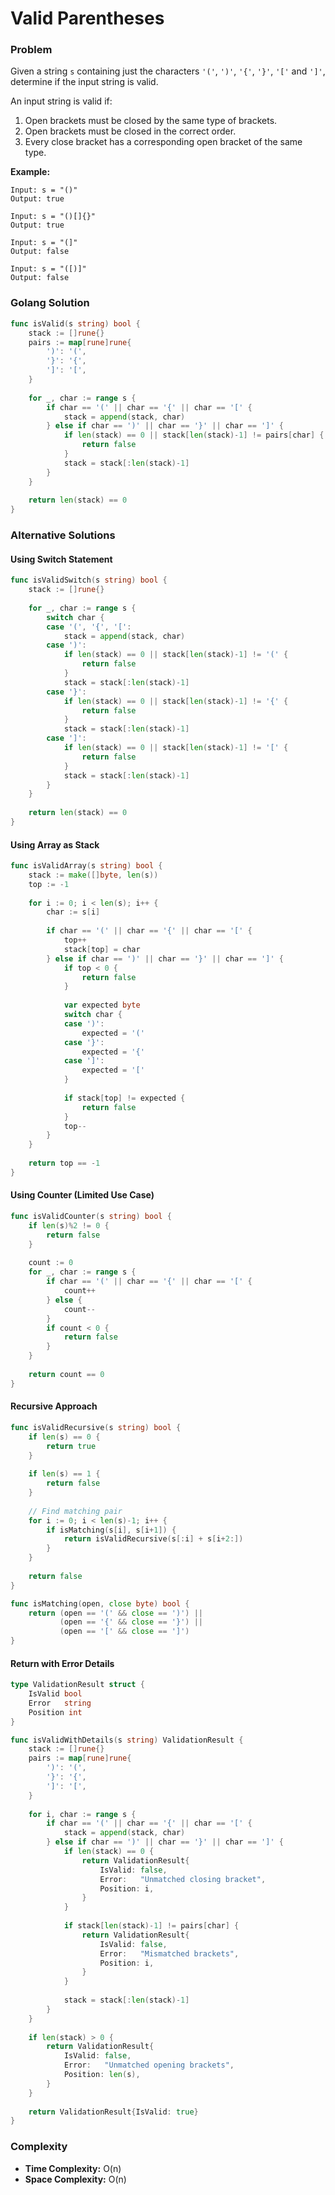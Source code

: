# Valid Parentheses

### Problem
Given a string `s` containing just the characters `'('`, `')'`, `'{'`, `'}'`, `'['` and `']'`, determine if the input string is valid.

An input string is valid if:
1. Open brackets must be closed by the same type of brackets.
2. Open brackets must be closed in the correct order.
3. Every close bracket has a corresponding open bracket of the same type.

**Example:**
```
Input: s = "()"
Output: true

Input: s = "()[]{}"
Output: true

Input: s = "(]"
Output: false

Input: s = "([)]"
Output: false
```

### Golang Solution

```go
func isValid(s string) bool {
    stack := []rune{}
    pairs := map[rune]rune{
        ')': '(',
        '}': '{',
        ']': '[',
    }
    
    for _, char := range s {
        if char == '(' || char == '{' || char == '[' {
            stack = append(stack, char)
        } else if char == ')' || char == '}' || char == ']' {
            if len(stack) == 0 || stack[len(stack)-1] != pairs[char] {
                return false
            }
            stack = stack[:len(stack)-1]
        }
    }
    
    return len(stack) == 0
}
```

### Alternative Solutions

#### **Using Switch Statement**
```go
func isValidSwitch(s string) bool {
    stack := []rune{}
    
    for _, char := range s {
        switch char {
        case '(', '{', '[':
            stack = append(stack, char)
        case ')':
            if len(stack) == 0 || stack[len(stack)-1] != '(' {
                return false
            }
            stack = stack[:len(stack)-1]
        case '}':
            if len(stack) == 0 || stack[len(stack)-1] != '{' {
                return false
            }
            stack = stack[:len(stack)-1]
        case ']':
            if len(stack) == 0 || stack[len(stack)-1] != '[' {
                return false
            }
            stack = stack[:len(stack)-1]
        }
    }
    
    return len(stack) == 0
}
```

#### **Using Array as Stack**
```go
func isValidArray(s string) bool {
    stack := make([]byte, len(s))
    top := -1
    
    for i := 0; i < len(s); i++ {
        char := s[i]
        
        if char == '(' || char == '{' || char == '[' {
            top++
            stack[top] = char
        } else if char == ')' || char == '}' || char == ']' {
            if top < 0 {
                return false
            }
            
            var expected byte
            switch char {
            case ')':
                expected = '('
            case '}':
                expected = '{'
            case ']':
                expected = '['
            }
            
            if stack[top] != expected {
                return false
            }
            top--
        }
    }
    
    return top == -1
}
```

#### **Using Counter (Limited Use Case)**
```go
func isValidCounter(s string) bool {
    if len(s)%2 != 0 {
        return false
    }
    
    count := 0
    for _, char := range s {
        if char == '(' || char == '{' || char == '[' {
            count++
        } else {
            count--
        }
        if count < 0 {
            return false
        }
    }
    
    return count == 0
}
```

#### **Recursive Approach**
```go
func isValidRecursive(s string) bool {
    if len(s) == 0 {
        return true
    }
    
    if len(s) == 1 {
        return false
    }
    
    // Find matching pair
    for i := 0; i < len(s)-1; i++ {
        if isMatching(s[i], s[i+1]) {
            return isValidRecursive(s[:i] + s[i+2:])
        }
    }
    
    return false
}

func isMatching(open, close byte) bool {
    return (open == '(' && close == ')') ||
           (open == '{' && close == '}') ||
           (open == '[' && close == ']')
}
```

#### **Return with Error Details**
```go
type ValidationResult struct {
    IsValid bool
    Error   string
    Position int
}

func isValidWithDetails(s string) ValidationResult {
    stack := []rune{}
    pairs := map[rune]rune{
        ')': '(',
        '}': '{',
        ']': '[',
    }
    
    for i, char := range s {
        if char == '(' || char == '{' || char == '[' {
            stack = append(stack, char)
        } else if char == ')' || char == '}' || char == ']' {
            if len(stack) == 0 {
                return ValidationResult{
                    IsValid: false,
                    Error:   "Unmatched closing bracket",
                    Position: i,
                }
            }
            
            if stack[len(stack)-1] != pairs[char] {
                return ValidationResult{
                    IsValid: false,
                    Error:   "Mismatched brackets",
                    Position: i,
                }
            }
            
            stack = stack[:len(stack)-1]
        }
    }
    
    if len(stack) > 0 {
        return ValidationResult{
            IsValid: false,
            Error:   "Unmatched opening brackets",
            Position: len(s),
        }
    }
    
    return ValidationResult{IsValid: true}
}
```

### Complexity
- **Time Complexity:** O(n)
- **Space Complexity:** O(n)